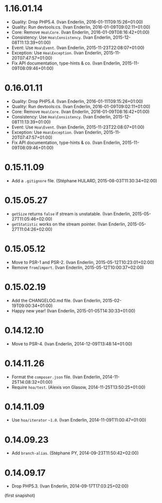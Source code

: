 # 1.16.01.14

  * Quality: Drop PHP5.4. (Ivan Enderlin, 2016-01-11T09:15:26+01:00)
  * Quality: Run devtools:cs. (Ivan Enderlin, 2016-01-09T09:02:11+01:00)
  * Core: Remove `Hoa\Core`. (Ivan Enderlin, 2016-01-09T08:16:42+01:00)
  * Consistency: Use `Hoa\Consistency`. (Ivan Enderlin, 2015-12-08T11:13:39+01:00)
  * Event: Use `Hoa\Event`. (Ivan Enderlin, 2015-11-23T22:08:07+01:00)
  * Exception: Use `Hoa\Exception`. (Ivan Enderlin, 2015-11-20T07:47:57+01:00)
  * Fix API documentation, type-hints & co. (Ivan Enderlin, 2015-11-09T08:09:46+01:00)

# 0.16.01.11

  * Quality: Drop PHP5.4. (Ivan Enderlin, 2016-01-11T09:15:26+01:00)
  * Quality: Run devtools:cs. (Ivan Enderlin, 2016-01-09T09:02:11+01:00)
  * Core: Remove `Hoa\Core`. (Ivan Enderlin, 2016-01-09T08:16:42+01:00)
  * Consistency: Use `Hoa\Consistency`. (Ivan Enderlin, 2015-12-08T11:13:39+01:00)
  * Event: Use `Hoa\Event`. (Ivan Enderlin, 2015-11-23T22:08:07+01:00)
  * Exception: Use `Hoa\Exception`. (Ivan Enderlin, 2015-11-20T07:47:57+01:00)
  * Fix API documentation, type-hints & co. (Ivan Enderlin, 2015-11-09T08:09:46+01:00)

# 0.15.11.09

  * Add a `.gitignore` file. (Stéphane HULARD, 2015-08-03T11:30:34+02:00)

# 0.15.05.27

  * `getSize` returns `false` if stream is unstatable. (Ivan Enderlin, 2015-05-27T11:05:46+02:00)
  * `getStatistic` works on the stream pointer. (Ivan Enderlin, 2015-05-27T11:04:26+02:00)

# 0.15.05.12

  * Move to PSR-1 and PSR-2. (Ivan Enderlin, 2015-05-12T10:23:01+02:00)
  * Remove `from`/`import`. (Ivan Enderlin, 2015-05-12T10:00:37+02:00)

# 0.15.02.19

  * Add the CHANGELOG.md file. (Ivan Enderlin, 2015-02-19T09:00:34+01:00)
  * Happy new year! (Ivan Enderlin, 2015-01-05T14:30:33+01:00)

# 0.14.12.10

  * Move to PSR-4. (Ivan Enderlin, 2014-12-09T13:48:14+01:00)

# 0.14.11.26

  * Format the `composer.json` file. (Ivan Enderlin, 2014-11-25T14:08:32+01:00)
  * Require `hoa/test`. (Alexis von Glasow, 2014-11-25T13:50:25+01:00)

# 0.14.11.09

  * Use `hoa/iterator` `~1.0`. (Ivan Enderlin, 2014-11-09T11:00:47+01:00)

# 0.14.09.23

  * Add `branch-alias`. (Stéphane PY, 2014-09-23T11:50:42+02:00)

# 0.14.09.17

  * Drop PHP5.3. (Ivan Enderlin, 2014-09-17T17:03:25+02:00)

(first snapshot)
